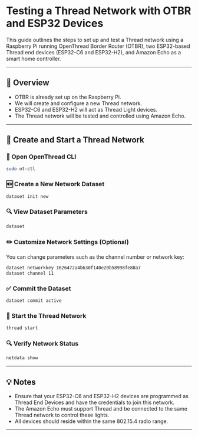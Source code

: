 # Testing a Thread Network with OTBR and ESP32 Devices

This guide outlines the steps to set up and test a Thread network using a Raspberry Pi running OpenThread Border Router (OTBR), two ESP32-based Thread end devices (ESP32-C6 and ESP32-H2), and Amazon Echo as a smart home controller.

---

## 🧠 Overview

- OTBR is already set up on the Raspberry Pi.
- We will create and configure a new Thread network.
- ESP32-C6 and ESP32-H2 will act as Thread Light devices.
- The Thread network will be tested and controlled using Amazon Echo.

---

## 🧪 Create and Start a Thread Network

### 🔧 Open OpenThread CLI

```bash
sudo ot-ctl
```

### 🆕 Create a New Network Dataset

```bash
dataset init new
```

### 🔍 View Dataset Parameters

```bash
dataset
```

### ✏️ Customize Network Settings (Optional)

You can change parameters such as the channel number or network key:

```bash
dataset networkkey 1626472a4b630f140e20b58998fe88a7
dataset channel 11
```

### ✅ Commit the Dataset

```bash
dataset commit active
```

### 🚀 Start the Thread Network

```bash
thread start
```

### 🔍 Verify Network Status

```bash
netdata show
```

---

## 💡 Notes

- Ensure that your ESP32-C6 and ESP32-H2 devices are programmed as Thread End Devices and have the credentials to join this network.
- The Amazon Echo must support Thread and be connected to the same Thread network to control these lights.
- All devices should reside within the same 802.15.4 radio range.

---